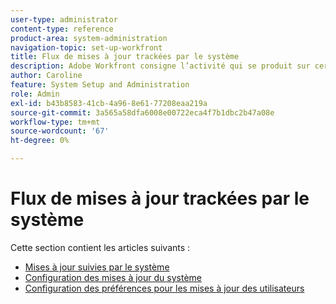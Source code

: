 ```yaml
---
user-type: administrator
content-type: reference
product-area: system-administration
navigation-topic: set-up-workfront
title: Flux de mises à jour trackées par le système
description: Adobe Workfront consigne l’activité qui se produit sur certains objets dans leur [!UICONTROL Mises à jour] zone. Une mise à jour du système comprend une brève note décrivant le type de changement survenu dans l’objet. [!DNL Workfront] Les administrateurs peuvent définir le type de modifications dont le système doit effectuer le suivi dans la variable [!UICONTROL Mises à jour] zone.
author: Caroline
feature: System Setup and Administration
role: Admin
exl-id: b43b8583-41cb-4a96-8e61-77208eaa219a
source-git-commit: 3a565a58dfa6008e00722eca4f7b1dbc2b47a08e
workflow-type: tm+mt
source-wordcount: '67'
ht-degree: 0%

---
```


# Flux de mises à jour trackées par le système

Cette section contient les articles suivants :

* [Mises à jour suivies par le système](../../../administration-and-setup/set-up-workfront/system-tracked-update-feeds/system-tracked-update-feeds.md)
* [Configuration des mises à jour du système](../../../administration-and-setup/set-up-workfront/system-tracked-update-feeds/configure-system-updates.md)
* [Configuration des préférences pour les mises à jour des utilisateurs](../../../administration-and-setup/set-up-workfront/system-tracked-update-feeds/configure-preferences-user-updates.md)
